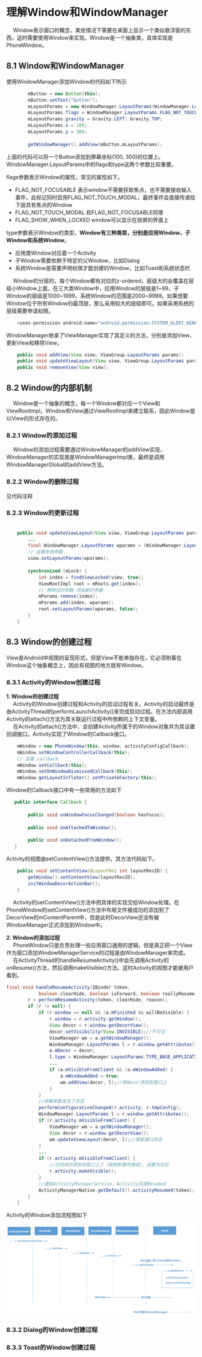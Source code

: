 # 理解Window和WindowManager

&emsp; Window表示窗口的概念，某些情况下需要在桌面上显示一个类似悬浮窗的东西，这时需要使用Window来实现。Window是一个抽象类，具体实现是PhoneWindow。


## 8.1 Window和WindowManager
使用WindowManager添加Window的代码如下所示
```java
        mButton = new Button(this);
        mButton.setText("button");
        mLayoutParams = new WindowManager.LayoutParams(WindowManager.LayoutParams.WRAP_CONTENT, WindowManager.LayoutParams.WRAP_CONTENT,0,0, PixelFormat.TRANSLUCENT);
        mLayoutParams.flags = WindowManager.LayoutParams.FLAG_NOT_TOUCH_MODAL| WindowManager.LayoutParams.FLAG_NOT_FOCUSABLE| WindowManager.LayoutParams.FLAG_SHOW_WHEN_LOCKED;
        mLayoutParams.gravity = Gravity.LEFT| Gravity.TOP;
        mLayoutParams.x = 100;
        mLayoutParams.y = 300;
        
        getWindowManager().addView(mButton,mLayoutParams);
```
上面的代码可以将一个Button添加到屏幕坐标(100, 300)的位置上。WindowManager.LayoutParams中的flags和type这两个参数比较重要。 

flags参数表示Window的属性，常见的属性如下。
- FLAG_NOT_FOCUSABLE 表示window不需要获取焦点，也不需要接收输入事件，此标记同时启用FLAG_NOT_TOUCH_MODAL，最终事件会直接传递给下层具有焦点的Window
- FLAG_NOT_TOUCH_MODAL 和FLAG_NOT_FOCUSABLE同理
- FLAG_SHOW_WHEN_LOCKED window可以显示在锁屏的界面上

type参数表示Window的类型，**Window有三种类型，分别是应用Window、子Window和系统Window**。
- 应用类Window对应着一个Activity
- 子Window需要依赖于特定的父Window，比如Dialog
- 系统Window是需要声明权限才能创建的Window，比如Toast和系统状态栏

&emsp; Window的分层的，每个Window都有对应的z-ordered，层级大的会覆盖在层级小Window上面，在三大类Window中，应用Window的层级是1~99，子Window的层级是1000~1999，系统Window的范围是2000~9999。如果想要Window位于所有Window的最顶层，那么采用较大的层级即可。如果采用系统的层级需要申请权限。
```java
    <uses-permission android:name="android.permission.SYSTEM_ALERT_WINDOW"/>
```
WindowManager继承了ViewManager实现了其定义的方法，分别是添加View、更新View和移除View。
```java
    public void addView(View view, ViewGroup.LayoutParams params);
    public void updateViewLayout(View view, ViewGroup.LayoutParams params);
    public void removeView(View view);
```
## 8.2 Window的内部机制

&emsp; Window是一个抽象的概念，每一个Window都对应一个View和ViewRootImpl，Window和View通过ViewRootImpl来建立联系，因此Window是以View的形式存在的。

### 8.2.1 Window的添加过程
&emsp; Window的添加过程需要通过WindowManager的addView实现，WindowManager的实现类是WindowManagerImpl类，最终是调用WindowManagerGlobal的addView方法。

### 8.2.2 Window的删除过程

见代码注释
### 8.2.3 Window的更新过程

```java

    public void updateViewLayout(View view, ViewGroup.LayoutParams params) {
        ...
        final WindowManager.LayoutParams wparams = (WindowManager.LayoutParams)params;
        // 设置布局参数
        view.setLayoutParams(wparams);

        synchronized (mLock) {
            int index = findViewLocked(view, true);
            ViewRootImpl root = mRoots.get(index);
            // 移除旧的参数 添加新的参数
            mParams.remove(index);
            mParams.add(index, wparams);
            root.setLayoutParams(wparams, false);
        }
    }
```
## 8.3 Window的创建过程 

View是Android中视图的呈现形式，但是View不能单独存在，它必须附着在Window这个抽象概念上，因此有视图的地方就有Window。
### 8.3.1 Activity的Window创建过程

**1. Window的创建过程**  
&emsp; Activity的Window创建过程和Activity的启动过程有关。Activity的启动最终是由ActivityThread的performLaunchActivity()来完成启动过程。在方法内部调用Activity的attach()方法为其关联运行过程中所依赖的上下文变量。  
&emsp; 在Activity的attach()方法中，会创建Activity所属于的Window对象并为其设置回调接口。Activity实现了Window的Callback接口。

```java
    mWindow = new PhoneWindow(this, window, activityConfigCallback);
    mWindow.setWindowControllerCallback(this);
    // 设置 callback
    mWindow.setCallback(this);
    mWindow.setOnWindowDismissedCallback(this);        
    mWindow.getLayoutInflater().setPrivateFactory(this);

```
Window的Callback接口中有一些常用的方法如下
```java
   public interface Callback {

        public void onWindowFocusChanged(boolean hasFocus);

        public void onAttachedToWindow();

        public void onDetachedFromWindow();
   }
```
Activity的视图由setContentView()方法提供，其方法代码如下。
```java
    public void setContentView(@LayoutRes int layoutResID) {
        getWindow().setContentView(layoutResID);
        initWindowDecorActionBar();
    }
```
&emsp; Activity的setContentView()方法中把具体的实现交给Window处理。在PhoneWindow的setContentView()方法中布局文件被成功的添加到了DecorView的mContentParent中，但是此时DecorView还没有被WindowManager正式添加到Window中。  

**2. Window的添加过程**  
&emsp; PhoneWindow只是负责处理一些应用窗口通用的逻辑。但是真正把一个View作为窗口添加WindowManagerService的过程是由WindowManager来完成。  
&emsp; 在ActivityThread的handleResumeActivity()中会先调用Activity的onResume()方法，然后调用makeVisible()方法。这时Activity的视图才能被用户看到。  
```java
final void handleResumeActivity(IBinder token,
            boolean clearHide, boolean isForward, boolean reallyResume, int seq, String reason) {
        r = performResumeActivity(token, clearHide, reason); 
        if (r != null) { 
            if (r.window == null && !a.mFinished && willBeVisible) { 
                r.window = r.activity.getWindow(); 
                View decor = r.window.getDecorView(); 
                decor.setVisibility(View.INVISIBLE);//不可见 
                ViewManager wm = a.getWindowManager(); 
                WindowManager.LayoutParams l = r.window.getAttributes(); 
                a.mDecor = decor; 
                l.type = WindowManager.LayoutParams.TYPE_BASE_APPLICATION; 
                ... 
                if (a.mVisibleFromClient && !a.mWindowAdded) { 
                    a.mWindowAdded = true; 
                    wm.addView(decor, l);//把decor添加到窗口上
                } 
            }  
            //屏幕参数发生了改变 
            performConfigurationChanged(r.activity, r.tmpConfig); 
            WindowManager.LayoutParams l = r.window.getAttributes(); 
            if (r.activity.mVisibleFromClient) { 
                ViewManager wm = a.getWindowManager(); 
                View decor = r.window.getDecorView(); 
                wm.updateViewLayout(decor, l);//更新窗口状态 
            }
            ...                
            if (r.activity.mVisibleFromClient) { 
                //已经成功添加到窗口上了（绘制和事件接收），设置为可见 
                r.activity.makeVisible(); 
            }
            //通知ActivityManagerService，Activity完成Resumed 
            ActivityManagerNative.getDefault().activityResumed(token); 
        }  
    }
```
Activity的Window添加流程图如下  

<img src="image/Activity的Window添加流程.png" style="zoom:50%"/>  

### 8.3.2 Dialog的Window创建过程

### 8.3.3 Toast的Window创建过程